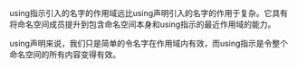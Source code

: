using指示引入的名字的作用域远比using声明引入的名字的作用于复杂。它具有将命名空间成员提升到包含命名空间本身和using指示的最近作用域的能力。

using声明来说，我们只是简单的令名字在作用域内有效，而using指示是令整个命名空间的所有内容变得有效。